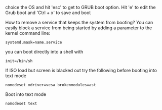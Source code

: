 choice the OS and hit 'esc' to get to GRUB boot option.
Hit 'e' to edit the Grub boot and 'Ctrl + x' to save and boot


How to remove a service that keeps the system from booting?
You can easily block a service from being started by adding a parameter to the kernel command line:
```
systemd.mask=name.service
```


you can boot directly into a shell with 

```
init=/bin/sh
```


If ISO load but screen is blacked out try the following before booting into text mode
```
nomodeset xdriver=vesa brokenmodules=ast 
```


Boot into text mode

```
nomodeset text
```



